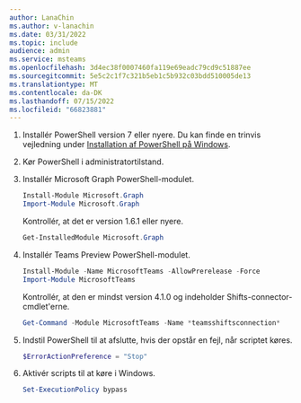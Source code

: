 ```yaml
---
author: LanaChin
ms.author: v-lanachin
ms.date: 03/31/2022
ms.topic: include
audience: admin
ms.service: msteams
ms.openlocfilehash: 3d4ec38f0007460fa119e69eadc79cd9c51887ee
ms.sourcegitcommit: 5e5c2c1f7c321b5eb1c5b932c03bdd510005de13
ms.translationtype: MT
ms.contentlocale: da-DK
ms.lasthandoff: 07/15/2022
ms.locfileid: "66823881"
---
```

1. Installér PowerShell version 7 eller nyere. Du kan finde en trinvis vejledning under [Installation af PowerShell på Windows](/powershell/scripting/install/installing-powershell-on-windows).

1. Kør PowerShell i administratortilstand.
1. Installér Microsoft Graph PowerShell-modulet.

    ```powershell
    Install-Module Microsoft.Graph
    Import-Module Microsoft.Graph
    ```

    Kontrollér, at det er version 1.6.1 eller nyere.

    ```powershell
    Get-InstalledModule Microsoft.Graph 
    ```

1. Installér Teams Preview PowerShell-modulet.

    ```powershell
    Install-Module -Name MicrosoftTeams -AllowPrerelease -Force
    Import-Module MicrosoftTeams 
    ```

    Kontrollér, at den er mindst version 4.1.0 og indeholder Shifts-connector-cmdlet'erne.

    ```powershell
    Get-Command -Module MicrosoftTeams -Name *teamsshiftsconnection* 
    ```

1. Indstil PowerShell til at afslutte, hvis der opstår en fejl, når scriptet køres.

    ```powershell
    $ErrorActionPreference = "Stop" 
    ```

1. Aktivér scripts til at køre i Windows.

    ```powershell
    Set-ExecutionPolicy bypass 
    ```